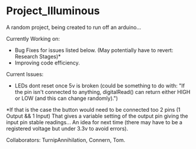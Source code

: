 # Project_Illuminous

A random project, being created to run off an arduino...

Currently Working on:
- Bug Fixes for issues listed below. (May potentially have to revert: Research Stages)*
- Improving code efficiency.

Current Issues:
- LEDs dont reset once 5v is broken (could be something to do with: "If the pin isn't connected to anything, digitalRead() can return either HIGH or LOW (and this can change randomly).")

*If that is the case the button would need to be connected too 2 pins (1 Output && 1 Input) That gives a variable setting of the output pin giving the input pin stable readings... An idea for next time (there may have to be a registered voltage but under 3.3v to avoid errors).

Collaborators: TurnipAnnihilation, Connern, Tom.
